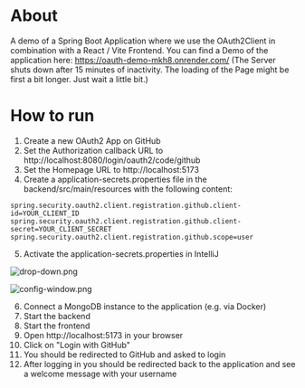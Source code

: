 # About

A demo of a Spring Boot Application where we use the OAuth2Client in combination with a React / Vite Frontend.
You can find a Demo of the application here: https://oauth-demo-mkh8.onrender.com/ (The Server shuts down after 15 minutes of inactivity. The loading of the Page might be first a bit longer. Just wait a little bit.)

# How to run

1. Create a new OAuth2 App on GitHub
2. Set the Authorization callback URL to http://localhost:8080/login/oauth2/code/github
3. Set the Homepage URL to http://localhost:5173
4. Create a application-secrets.properties file in the backend/src/main/resources with the following content:

```
spring.security.oauth2.client.registration.github.client-id=YOUR_CLIENT_ID
spring.security.oauth2.client.registration.github.client-secret=YOUR_CLIENT_SECRET
spring.security.oauth2.client.registration.github.scope=user
```

5. Activate the application-secrets.properties in IntelliJ

![drop-down.png](img%2Fdrop-down.png)

![config-window.png](img%2Fconfig-window.png)

6. Connect a MongoDB instance to the application (e.g. via Docker)
7. Start the backend
8. Start the frontend
9. Open http://localhost:5173 in your browser
10. Click on "Login with GitHub"
11. You should be redirected to GitHub and asked to login
12. After logging in you should be redirected back to the application and see a welcome message with your username
